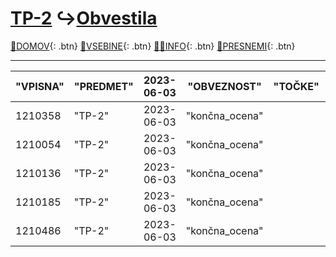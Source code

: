 # [TP-2](../index.md) ↪[Obvestila](./index.md) 

[🏡DOMOV](../index.md){: .btn}
[📝VSEBINE](../Vsebine/index.md){: .btn}
[👨‍🎓INFO](../info.md){: .btn}
[💾PRESNEMI](../Presnemi/index.md){: .btn}

---
 
| "VPISNA" | "PREDMET" | 2023-06-03 | "OBVEZNOST" | "TOČKE" | "OCENA [%]" |
| ---- | ---- | ---- | ---- | ---- | ---- |
| 1210358 | "TP-2" | 2023-06-03 | "končna_ocena" |  | 95% |
| 1210054 | "TP-2" | 2023-06-03 | "končna_ocena" |  | 82% |
| 1210136 | "TP-2" | 2023-06-03 | "končna_ocena" |  | 80% |
| 1210185 | "TP-2" | 2023-06-03 | "končna_ocena" |  | 88% |
| 1210486 | "TP-2" | 2023-06-03 | "končna_ocena" |  | 93% |


